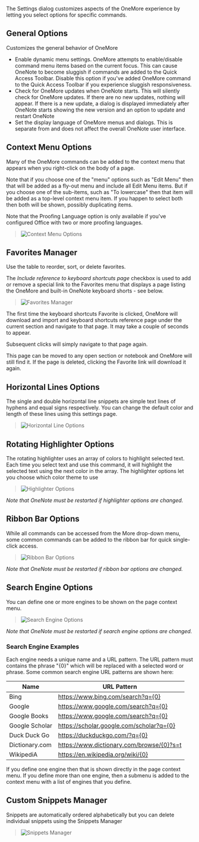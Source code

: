 The Settings dialog customizes aspects of the OneMore experience by letting you select options for specific commands.

## General Options
Customizes the general behavior of OneMore

* Enable dynamic menu settings. OneMore attempts to enable/disable command menu items based on the current focus. This can cause OneNote to become
  sluggish if commands are added to the Quick Access Toolbar. Disable this option if you've added OneMore command to the Quick Access Toolbar if
  you experience sluggish responsiveness.
* Check for OneMore updates when OneNote starts. This will silently check for OneMore updates. If there are no new updates, nothing will appear. If there is a new update, a dialog is displayed immediately after OneNote starts showing the new version and an option to update and restart OneNote
* Set the display language of OneMore menus and dialogs. This is separate from and does not affect the overall OneNote user interface.

## Context Menu Options
Many of the OneMore commands can be added to the context menu that appears when you right-click on the body of a page.

Note that if you choose one of the "menu" options such as "Edit Menu" then that will be added as a fly-out menu and include all Edit Menu items. But if you choose one of the sub-items, such as "To lowercase" then that item will be added as a top-level context menu item. If you happen to select both then both will be shown, possibly duplicating items.

Note that the Proofing Language option is only available if you've configured Office with two or more proofing languages.

> ![Context Menu Options](images/ContextMenuSheet.png)

## Favorites Manager
Use the table to reorder, sort, or delete favorites.

The _Include reference to keyboard shortcuts page_ checkbox is used to add or remove a special link to the Favorites menu that displays a page listing the OneMore and built-in OneNote keyboard shorts - see below.

> ![Favorites Manager](images/FavoritesSheet.png)

The first time the keyboard shortcuts Favorite is clicked, OneMore will download and import and keyboard shortcuts reference page under the current section and navigate to that page. It may take a couple of seconds to appear.

Subsequent clicks will simply navigate to that page again.

This page can be moved to any open section or notebook and OneMore will still find it. If the page is deleted, clicking the Favorite link will download it again.

## Horizontal Lines Options
The single and double horizontal line snippets are simple text lines of hyphens and equal signs respectively. You can change the default color and length of these lines using this settings page.

> ![Horizontal Line Options](images/LinesSheet.png)

## Rotating Highlighter Options
The rotating highlighter uses an array of colors to highlight selected text. Each time you select text and use this command, it will highlight the selected text using the next color in the array. The highlighter options let you choose which color theme to use

> ![Highlighter Options](images/HighlighterSheet.png)

_Note that OneNote must be restarted if highlighter options are changed._

## Ribbon Bar Options
While all commands can be accessed from the More drop-down menu, some common commands can be added to the
ribbon bar for quick single-click access.

> ![Ribbon Bar Options](images/RibbonSheet.png)

_Note that OneNote must be restarted if ribbon bar options are changed._

## Search Engine Options
You can define one or more engines to be shown on the page context menu.

> ![Search Engine Options](images/SearchEngineSheet.png)

_Note that OneNote must be restarted if search engine options are changed._

### Search Engine Examples
Each engine needs a unique name and a URL pattern. The URL pattern must contains the phrase "{0}" which will be replaced with a selected word or phrase. Some common search engine URL patterns are shown here:

| Name | URL Pattern |
| ---- | ----------- |
| Bing           | https://www.bing.com/search?q={0} |
| Google         | https://www.google.com/search?q={0} |
| Google Books   | https://www.google.com/search?q={0} |
| Google Scholar | https://scholar.google.com/scholar?q={0} |
| Duck Duck Go   | https://duckduckgo.com/?q={0} |
| Dictionary.com | https://www.dictionary.com/browse/{0}?s=t
| WikipediA      | https://en.wikipedia.org/wiki/{0} |

If you define one engine then that is shown directly in the page context menu. If you define
more than one engine, then a submenu is added to the context menu with a list of engines that
you define.

## Custom Snippets Manager
Snippets are automatically ordered alphabetically but you can delete individual snippets using the Snippets Manager

> ![Snippets Manager](images/SnippetsSheet.png)
